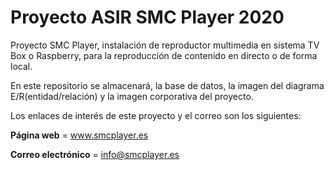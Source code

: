 # Proyecto ASIR SMC Player 2020 
Proyecto SMC Player, instalación de reproductor multimedia en sistema TV Box o Raspberry, para la reproducción de contenido en directo o de forma local.

En este repositorio se almacenará, la base de datos, la imagen del diagrama E/R(entidad/relación) y la imagen corporativa del proyecto.

Los enlaces de interés de este proyecto y el correo son los siguientes:

**Página web** = www.smcplayer.es

**Correo electrónico** = info@smcplayer.es

